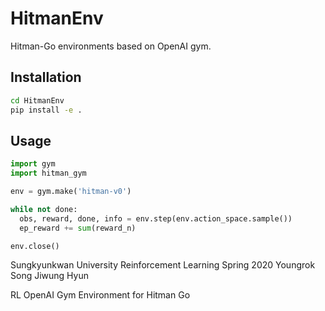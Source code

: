 # HitmanEnv
Hitman-Go environments based on OpenAI gym.

## Installation
```bash
cd HitmanEnv
pip install -e .
```

## Usage
```python
import gym
import hitman_gym

env = gym.make('hitman-v0')

while not done:
  obs, reward, done, info = env.step(env.action_space.sample())
  ep_reward += sum(reward_n)

env.close()
```


Sungkyunkwan University Reinforcement Learning Spring 2020
Youngrok Song
Jiwung Hyun

RL OpenAI Gym Environment for Hitman Go
